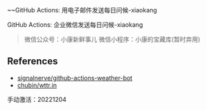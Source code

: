 ~~GitHub Actions:  用电子邮件发送每日问候-xiaokang

GitHub Actions:  企业微信发送每日问候-xiaokang

> 微信公众号：小康新鲜事儿
> 微信小程序：小康的宝藏库(暂时弃用)

## References

- [signalnerve/github-actions-weather-bot](https://github.com/signalnerve/github-actions-weather-bot)
- [chubin/wttr.in](https://github.com/chubin/wttr.in)

手动激活：20221204